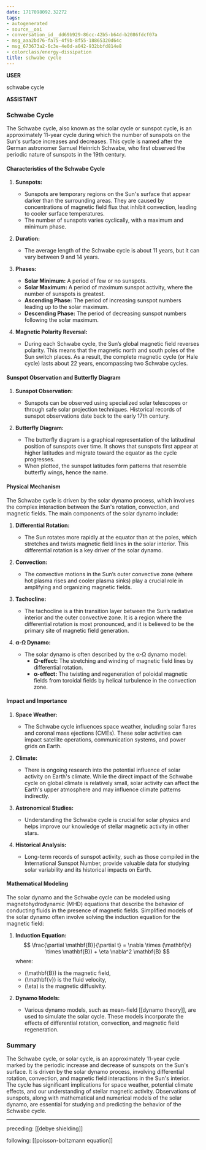 ```yaml
---
date: 1717098092.32272
tags:
- autogenerated
- source__oai
- conversation_id__dd69b929-86cc-42b5-b64d-b2086fdcf07a
- msg_aaa2bd76-fa75-4f9b-8f55-18865320d64c
- msg_673673a2-6c3e-4e0d-a042-932bbfd814e8
- colorclass/energy-dissipation
title: schwabe cycle
---
```


**USER**

schwabe cycle


**ASSISTANT**

### Schwabe Cycle

The Schwabe cycle, also known as the solar cycle or sunspot cycle, is an approximately 11-year cycle during which the number of sunspots on the Sun's surface increases and decreases. This cycle is named after the German astronomer Samuel Heinrich Schwabe, who first observed the periodic nature of sunspots in the 19th century.

#### Characteristics of the Schwabe Cycle

1. **Sunspots:**
   - Sunspots are temporary regions on the Sun's surface that appear darker than the surrounding areas. They are caused by concentrations of magnetic field flux that inhibit convection, leading to cooler surface temperatures.
   - The number of sunspots varies cyclically, with a maximum and minimum phase.

2. **Duration:**
   - The average length of the Schwabe cycle is about 11 years, but it can vary between 9 and 14 years.

3. **Phases:**
   - **Solar Minimum:** A period of few or no sunspots.
   - **Solar Maximum:** A period of maximum sunspot activity, where the number of sunspots is greatest.
   - **Ascending Phase:** The period of increasing sunspot numbers leading up to the solar maximum.
   - **Descending Phase:** The period of decreasing sunspot numbers following the solar maximum.

4. **Magnetic Polarity Reversal:**
   - During each Schwabe cycle, the Sun’s global magnetic field reverses polarity. This means that the magnetic north and south poles of the Sun switch places. As a result, the complete magnetic cycle (or Hale cycle) lasts about 22 years, encompassing two Schwabe cycles.

#### Sunspot Observation and Butterfly Diagram

1. **Sunspot Observation:**
   - Sunspots can be observed using specialized solar telescopes or through safe solar projection techniques. Historical records of sunspot observations date back to the early 17th century.

2. **Butterfly Diagram:**
   - The butterfly diagram is a graphical representation of the latitudinal position of sunspots over time. It shows that sunspots first appear at higher latitudes and migrate toward the equator as the cycle progresses.
   - When plotted, the sunspot latitudes form patterns that resemble butterfly wings, hence the name.

#### Physical Mechanism

The Schwabe cycle is driven by the solar dynamo process, which involves the complex interaction between the Sun's rotation, convection, and magnetic fields. The main components of the solar dynamo include:

1. **Differential Rotation:**
   - The Sun rotates more rapidly at the equator than at the poles, which stretches and twists magnetic field lines in the solar interior. This differential rotation is a key driver of the solar dynamo.

2. **Convection:**
   - The convective motions in the Sun’s outer convective zone (where hot plasma rises and cooler plasma sinks) play a crucial role in amplifying and organizing magnetic fields.

3. **Tachocline:**
   - The tachocline is a thin transition layer between the Sun’s radiative interior and the outer convective zone. It is a region where the differential rotation is most pronounced, and it is believed to be the primary site of magnetic field generation.

4. **α-Ω Dynamo:**
   - The solar dynamo is often described by the α-Ω dynamo model:
     - **Ω-effect:** The stretching and winding of magnetic field lines by differential rotation.
     - **α-effect:** The twisting and regeneration of poloidal magnetic fields from toroidal fields by helical turbulence in the convection zone.

#### Impact and Importance

1. **Space Weather:**
   - The Schwabe cycle influences space weather, including solar flares and coronal mass ejections (CMEs). These solar activities can impact satellite operations, communication systems, and power grids on Earth.

2. **Climate:**
   - There is ongoing research into the potential influence of solar activity on Earth's climate. While the direct impact of the Schwabe cycle on global climate is relatively small, solar activity can affect the Earth's upper atmosphere and may influence climate patterns indirectly.

3. **Astronomical Studies:**
   - Understanding the Schwabe cycle is crucial for solar physics and helps improve our knowledge of stellar magnetic activity in other stars.

4. **Historical Analysis:**
   - Long-term records of sunspot activity, such as those compiled in the International Sunspot Number, provide valuable data for studying solar variability and its historical impacts on Earth.

#### Mathematical Modeling

The solar dynamo and the Schwabe cycle can be modeled using magnetohydrodynamic (MHD) equations that describe the behavior of conducting fluids in the presence of magnetic fields. Simplified models of the solar dynamo often involve solving the induction equation for the magnetic field:

1. **Induction Equation:**
   $$
   \frac{\partial \mathbf{B}}{\partial t} = \nabla \times (\mathbf{v} \times \mathbf{B}) + \eta \nabla^2 \mathbf{B}
   $$
   where:
   - \(\mathbf{B}\) is the magnetic field,
   - \(\mathbf{v}\) is the fluid velocity,
   - \(\eta\) is the magnetic diffusivity.

2. **Dynamo Models:**
   - Various dynamo models, such as mean-field [[dynamo theory]], are used to simulate the solar cycle. These models incorporate the effects of differential rotation, convection, and magnetic field regeneration.

### Summary

The Schwabe cycle, or solar cycle, is an approximately 11-year cycle marked by the periodic increase and decrease of sunspots on the Sun's surface. It is driven by the solar dynamo process, involving differential rotation, convection, and magnetic field interactions in the Sun's interior. The cycle has significant implications for space weather, potential climate effects, and our understanding of stellar magnetic activity. Observations of sunspots, along with mathematical and numerical models of the solar dynamo, are essential for studying and predicting the behavior of the Schwabe cycle.


---

preceding: [[debye shielding]]  


following: [[poisson-boltzmann equation]]